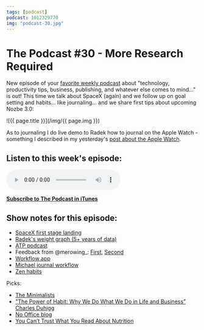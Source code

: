 ```yaml
---
tags: [podcast]
podcast: 1012329770
img: "podcast-30.jpg"
---
```


# The Podcast #30 - More Research Required

New episode of your [favorite weekly podcast][p] about "technology, productivity tips, business, publishing, and whatever else comes to mind..." is out! This time we talk about SpaceX (again) and we follow up on goal setting and habits... like journaling... and we share first tips about upcoming Nozbe 3.0:

<!--More-->

![{{ page.title }}](/img/{{ page.img }})

As to journaling I do live demo to Radek how to journal on the Apple Watch - something I described in my yesterday's [post about the Apple Watch](https://sliwinski.com/applewatch2015).

## Listen to this week's episode:

<audio controls>
<source src="https://files.nozbe.com/podcast/030.mp3" type="audio/mpeg">
</audio>

**[Subscribe to The Podcast in iTunes][i]**

## Show notes for this episode:

  * [SpaceX first stage landing](https://www.youtube.com/watch?v=ZCBE8ocOkAQ)
  * [Radek's weight graph (5+ years of data)](https://thepodcast.fm/s/Screen-Shot-2016-01-18-at-135824.png)
  * [ATP podcast](http://atp.fm/)
  * Feedback from @merowing_: [First](https://twitter.com/merowing_/status/687275307326386177), [Second](https://twitter.com/merowing_/status/687275532183056384)
  * [Workflow app](https://itunes.apple.com/pl/app/workflow-powerful-automation/id915249334?mt=8)
  * [Michael journal workflow](https://workflow.is/workflows/c5372d9261d74b36b31d60e8e75f4ff7)
  * [Zen habits](http://zenhabits.net/)

Picks:

  * [The Minimalists](http://www.theminimalists.com/)
  * ["The Power of Habit: Why We Do What We Do in Life and Business” Charles Duhigg](http://charlesduhigg.com/the-power-of-habit/)
  * [No Office blog](http://nooffice.org/)
  * [You Can’t Trust What You Read About Nutrition](http://fivethirtyeight.com/features/you-cant-trust-what-you-read-about-nutrition/)

[e]: /podcast-30
[p]: /podcast
[n]: https://nozbe.com/?a=mike
[r]: https://michael.gratis/radex
[i]: https://michael.gratis/thepodcast